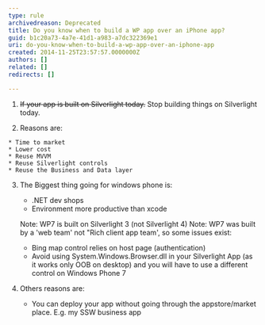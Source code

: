```yaml
---
type: rule
archivedreason: Deprecated
title: Do you know when to build a WP app over an iPhone app?
guid: b1c20a73-4a7e-41d1-a983-a7dc322369e1
uri: do-you-know-when-to-build-a-wp-app-over-an-iphone-app
created: 2014-11-25T23:57:57.0000000Z
authors: []
related: []
redirects: []

---
```


1. ~~If your app is built on Silverlight today.~~ Stop building things on Silverlight today.

2. Reasons are:

<!--endintro-->

    * Time to market
    * Lower cost
    * Reuse MVVM
    * Reuse Silverlight controls
    * Reuse the Business and Data layer
3. The Biggest thing going for windows phone is:

    * .NET dev shops
    * Environment more productive than xcode

    Note: WP7 is built on Silverlight 3 (not Silverlight 4)
    Note: WP7 was built by a 'web team' not "Rich client app team', so some issues exist:

    * Bing map control relies on host page (authentication)
    * Avoid using System.Windows.Browser.dll in your Silverlight App (as it works only
                        OOB on desktop) and you will have to use a different control on Windows Phone 7
4. Others reasons are:
    * You can deploy your app without going through the appstore/market place. E.g. my SSW business app
